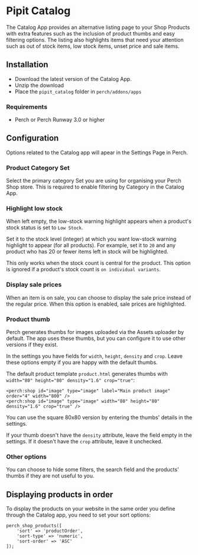 # Pipit Catalog
The Catalog App provides an alternative listing page to your Shop Products with extra features such as the inclusion of product thumbs and easy filtering options. The listing also highlights items that need your attention such as out of stock items, low stock items, unset price and sale items.

## Installation
- Download the latest version of the Catalog App.
- Unzip the download
- Place the `pipit_catalog` folder in `perch/addons/apps`


### Requirements
- Perch or Perch Runway 3.0 or higher


## Configuration
Options related to the Catalog app will apear in the Settings Page in Perch.

### Product Category Set
Select the primary category Set you are using for organising your Perch Shop store. This is required to enable filtering by Category in the Catalog App.


### Highlight low stock
When left empty, the low-stock warning highlight appears when a product's stock status is set to `Low Stock`.

Set it to the stock level (integer) at which you want low-stock warning highlight to appear (for all products). For example, set it to `20` and any product who has 20 or fewer items left in stock will be highlighted.

This only works when the stock count is central for the product. This option is ignored if a product's stock count is `on individual variants`.


### Display sale prices
When an item is on sale, you can choose to display the sale price instead of the regular price. When this option is enabled, sale prices are highlighted.


### Product thumb
Perch generates thumbs for images uploaded via the Assets uploader by default. The app uses these thumbs, but you can configure it to use other versions if they exist.

In the settings you have fields for `width`, `height`, `density` and `crop`. Leave these options empty if you are happy with the default thumbs.


The default product template `product.html` generates thumbs with `width="80" height="80" density="1.6" crop="true"`:

```markup
<perch:shop id="image" type="image" label="Main product image" order="4" width="800" />
<perch:shop id="image" type="image" width="80" height="80" density="1.6" crop="true" />
```

You can use the square 80x80 version by entering the thumbs' details in the settings.

If your thumb doesn't have the `density` attribute, leave the field empty in the settings. If it doesn't have the `crop` attribute, leave it unchecked.


### Other options
You can choose to hide some filters, the search field and the products' thumbs if they are not useful to you.


## Displaying products in order
To display the products on your website in the same order you define through the Catalog app, you need to set your sort options:

```
perch_shop_products([
    'sort' => 'productOrder',
    'sort-type' => 'numeric',
    'sort-order' => 'ASC'
]);
```